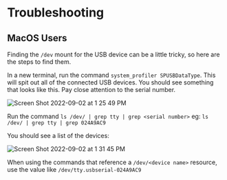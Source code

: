 # Troubleshooting

## MacOS Users

Finding the `/dev` mount for the USB device can be a little tricky, so here are the steps to find them. 

In a new terminal, run the command `system_profiler SPUSBDataType`. 
This will spit out all of the connected USB devices.
You should see something that looks like this. Pay close attention to the serial number.
  
![Screen Shot 2022-09-02 at 1 25 49 PM](https://user-images.githubusercontent.com/2481437/188215356-4bd5acdb-274d-4a63-a3b5-6d3a60ab47d8.png)

Run the command `ls /dev/ | grep tty | grep <serial number>` eg: `ls /dev/ | grep tty | grep 024A9AC9`

You should see a list of the devices:

![Screen Shot 2022-09-02 at 1 31 45 PM](https://user-images.githubusercontent.com/2481437/188216236-15b09861-8e32-465c-a354-d4b4c77c3ccc.png)

When using the commands that reference a `/dev/<device name>` resource, use the value like `/dev/tty.usbserial-024A9AC9` 
